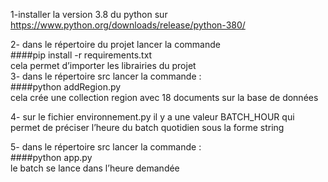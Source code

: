 
1-installer la version 3.8 du python sur https://www.python.org/downloads/release/python-380/

2- dans le répertoire du projet lancer la commande  
####pip install -r requirements.txt   
cela permet d’importer les librairies du projet  
3- dans le répertoire src lancer la commande :               
####python addRegion.py    
cela crée une collection region avec 18 documents sur la base de données 

4- sur le fichier environnement.py il y a une valeur BATCH_HOUR qui permet de préciser  l’heure du batch quotidien sous la forme string 

5- dans le répertoire src lancer la commande :  
####python app.py  
le batch se lance dans l’heure demandée 
